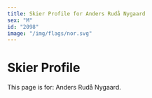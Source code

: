 ```yaml
---
title: Skier Profile for Anders Rudå Nygaard
sex: "M"
id: "2098"
image: "/img/flags/nor.svg" 
---
```


# Skier Profile

This page is for: Anders Rudå Nygaard.
    